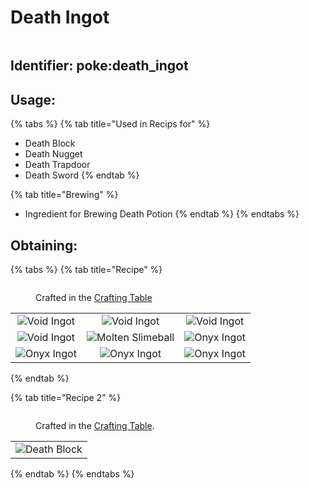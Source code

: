 # Death Ingot



<figure><img src="https://github.com/user-attachments/assets/f4818c7c-f8c9-4218-b546-70a6a439e4cb" alt=""><figcaption></figcaption></figure>

## Identifier: poke:death\_ingot <a href="#identifier" id="identifier"></a>

## Usage:

{% tabs %}
{% tab title="Used in Recips for" %}
* Death Block
* Death Nugget
* Death Trapdoor
* Death Sword
{% endtab %}

{% tab title="Brewing" %}
* Ingredient for Brewing Death Potion
{% endtab %}
{% endtabs %}

## Obtaining:

{% tabs %}
{% tab title="Recipe" %}
<figure><img src="https://minecraft.wiki/images/thumb/Crafting_Table_JE4_BE3.png/150px-Crafting_Table_JE4_BE3.png?5767f" alt=""><figcaption><p>Crafted in the <a href="https://minecraft.wiki/w/Crafting_Table">Crafting Table</a></p></figcaption></figure>

|                                                                                                |                                                                                                      |                                                                                                |
| :--------------------------------------------------------------------------------------------: | :--------------------------------------------------------------------------------------------------: | :--------------------------------------------------------------------------------------------: |
| ![Void Ingot](https://github.com/user-attachments/assets/790448a7-113f-413d-a389-128319f007a7) |    ![Void Ingot](https://github.com/user-attachments/assets/790448a7-113f-413d-a389-128319f007a7)    | ![Void Ingot](https://github.com/user-attachments/assets/790448a7-113f-413d-a389-128319f007a7) |
| ![Void Ingot](https://github.com/user-attachments/assets/790448a7-113f-413d-a389-128319f007a7) | ![Molten Slimeball](https://github.com/user-attachments/assets/e13f83a8-b0d5-47ed-bd3d-9623c9a5fab5) | ![Onyx Ingot](https://github.com/user-attachments/assets/637c75db-659f-4e80-b8a0-1454c23727b6) |
| ![Onyx Ingot](https://github.com/user-attachments/assets/637c75db-659f-4e80-b8a0-1454c23727b6) |    ![Onyx Ingot](https://github.com/user-attachments/assets/637c75db-659f-4e80-b8a0-1454c23727b6)    | ![Onyx Ingot](https://github.com/user-attachments/assets/637c75db-659f-4e80-b8a0-1454c23727b6) |
{% endtab %}

{% tab title="Recipe 2" %}


<figure><img src="https://minecraft.wiki/images/thumb/Crafting_Table_JE4_BE3.png/150px-Crafting_Table_JE4_BE3.png?5767f" alt=""><figcaption><p>Crafted in the <a href="https://minecraft.wiki/w/Crafting_Table">Crafting Table</a>.</p></figcaption></figure>

|                                                                                                 |
| :---------------------------------------------------------------------------------------------: |
| ![Death Block](https://github.com/user-attachments/assets/af642063-35e7-4d6f-946b-81bc19c7dd98) |
{% endtab %}
{% endtabs %}
